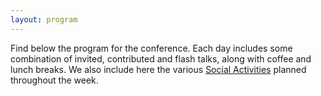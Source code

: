 ```yaml
---
layout: program
---
```


Find below the program for the conference. Each day includes some combination of invited, contributed and flash talks, along with coffee and lunch breaks. We also include here the various [Social Activities](/socialprogram/) planned throughout the week.